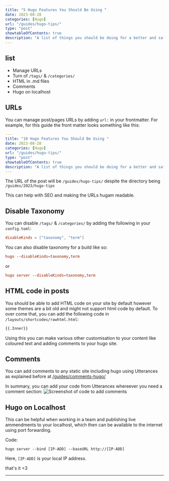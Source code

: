 ```yaml
---
title: "5 Hugo Features You Should Be Using "
date: 2023-08-28
categories: [Hugo]
url: "/guides/hugo-tips/"
type: "post"
showtableOfContents: true
description: "A list of things you should be doing for a better and safer Hugo website."
---
```


## list
- Manage URLs 
- Turn of `/tags/` & `/categories/`
- HTML in .md files
- Comments 
- Hugo on localhost

## URLs 
You can manage post/pages URLs by adding `url:` in your frontmatter. For example, for this guide the front matter looks something like this: 
```yaml
---
title: "10 Hugo Features You Should Be Using "
date: 2023-08-28
categories: [Hugo]
url: "/guides/hugo-tips/"
type: "post"
showtableOfContents: true
description: "A list of things you should be doing for a better and safer Hugo website."
---
```

The URL of the post will be `/guides/hugo-tips/` despite the directory being `/guides/2023/hugo-tips`

This can help with SEO and making the URLs hugam readable. 

## Disable Taxonomy
You can disable `/tags/` & `/categories/` by adding the following in your `config.toml`:
```toml
disableKinds = ["taxonomy", "term"]
```

You can also disable taxonomy for a build like so: 
```toml 
hugo --disableKinds=taxonomy,term
```
or 
```toml
hugo server --disableKinds=taxonomy,term
```

## HTML code in posts
You should be able to add HTML code on your site by default however some themes are a bit old and might not support html code by default. To over come that, you can add the following code in `/layouts/shortcodes/rawhtml.html`:
```html 
{{.Inner}}
```
Using this you can make various other customisation to your content like coloured text and adding comments to your hugo site.

## Comments
You can add comments to any static site including hugo using Utterances as explained before at [/guides/comments-hugo/](/guides/comments-hugo/)

In summary, you can add your code from Utterances whereever you need a comment section: 
![Screenshot of code to add comments](/img/guides/2022/comments-hugo/1.png)

## Hugo on Localhost
This can be helpful when working in a team and publishing live ammendments to your localhost, which then can be available to the internet using port forwarding.

Code: 
```
hugo server --bind [IP-ADD] --baseURL http://[IP-ADD]
```

Here, `[IP-ADD]` is your local IP address.

that's it <3

----

  